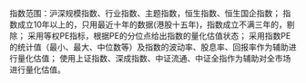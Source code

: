 指数范围：沪深规模指数、行业指数、主题指数，恒生指数、恒生国企指数；
指数成立10年以上的，只用最近十年的数据(港股十五年)，指数成立不满三年的，剔除；
采用等权PE指标，根据PE的分位点给出指数的量化估值状态；
采用指数PE的统计值（最小、最大、中位数等）及指数的波动率、股息率、回报率作为辅助进行量化估值；
使用上证指数、深成指数、中证流通、中证全指作为辅助对全市场进行量化估值。
